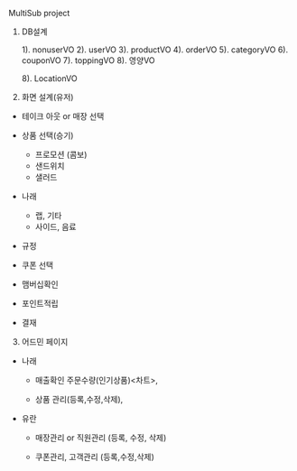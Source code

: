 MultiSub project

1. DB설계

	1). nonuserVO
	2). userVO
	3). productVO
	4). orderVO
	5). categoryVO
	6). couponVO
	7). toppingVO
	8). 영양VO

	
	
	
	
	8). LocationVO



2.  화면 설계(유저)

   - 테이크 아웃 or 매장 선택

   - 상품 선택(승기)

     - 프로모션 (콤보)
     - 샌드위치
     - 샐러드

     

   - 나래

     - 랩, 기타
     - 사이드, 음료

   

   - 규정

   - 쿠폰 선택
   - 맴버십확인 
   - 포인트적립
   - 결재



3.  어드민 페이지

   

   - 나래

     - 매출확인 주문수량(인기상품)<차트>, 

     - 상품 관리(등록,수정,삭제),

   - 유란

        - 매장관리 or 직원관리 (등록, 수정, 삭제) 

        -   쿠폰관리, 고객관리 (등록,수정,삭제)